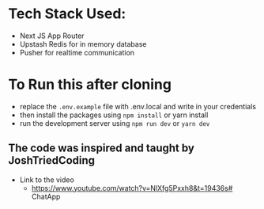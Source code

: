 # Tech Stack Used:

- Next JS App Router 
- Upstash Redis for in memory database
- Pusher for realtime communication

# To Run this after cloning

- replace the `.env.example` file with .env.local and write in your credentials
- then install the packages using `npm install` or yarn install
- run the development server using `npm run dev` or `yarn dev`

## The code was inspired and taught by JoshTriedCoding
- Link to the video
    - https://www.youtube.com/watch?v=NlXfg5Pxxh8&t=19436s#   C h a t A p p  
 